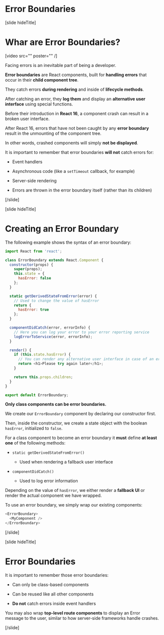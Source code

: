 # Error Boundaries

[slide hideTitle]

# Whar are Error Boundaries?

[video src="" poster="" /]

Facing errors is an inevitable part of being a developer.

**Error boundaries** are React components, built for **handling errors** that occur in their **child component tree**.

They catch errors **during rendering** and inside of **lifecycle methods**.

After catching an error, they **log them** and display an **alternative user interface** using special functions.

Before their introduction in **React 16**, a component crash can result in a broken user interface.

After React 16, errors that have not been caught by any **error boundary** result in the unmounting of the component tree.

In other words, crashed components will simply **not be displayed**.

It is important to remember that error boundaries **will not** catch errors for:

- Event handlers
  
- Asynchronous code (like a `setTimeout` callback, for example)
  
- Server-side rendering
  
- Errors are thrown in the error boundary itself \(rather than its children\)

[/slide]


[slide hideTitle]

# Creating an Error Boundary

The following example shows the syntax of an error boundary:

```js
import React from 'react';

class ErrorBoundary extends React.Component {
  constructor(props) {
    super(props);
    this.state = { 
      hasError: false
    };
  }

  static getDerivedStateFromError(error) {
    // Used to change the value of hasError
    return { 
      hasError: true
    };
  }

  componentDidCatch(error, errorInfo) {
    // Here you can log your error to your error reporting service
    logErrorToService(error, errorInfo);
  }

  render() {
    if (this.state.hasError) {
      // You can render any alternative user interface in case of an error
      return <h1>Please try again later</h1>;
    }

    return this.props.children; 
  }
}

export default ErrorBoundary;
```

**Only class components can be error boundaries.**

We create our `ErrorBoundary` component by declaring our constructor first.

Then, inside the constructor, we create a state object with the boolean `hasError`, initialized to `false`.

For a class component to become an error boundary it **must** define **at least one** of the following methods:

- `static getDerivedStateFromError()` 
  - Used when rendering a fallback user interface

- `componentDidCatch()`
  - Used to log error information


Depending on the value of `hasError`, we either render a **fallback UI** or render the actual component we have wrapped.

To use an error boundary, we simply wrap our existing components:

```js
<ErrorBoundary>
  <MyComponent />
</ErrorBoundary>
```

[/slide]


[slide hideTitle]

# Error Boundaries

It is important to remember those error boundaries:

- Can only be class\-based components

- Can be reused like all other components

- **Do not** catch errors inside event handlers

You may also wrap **top-level route components** to display an Error message to the user, similar to how server-side frameworks handle crashes.

[/slide]